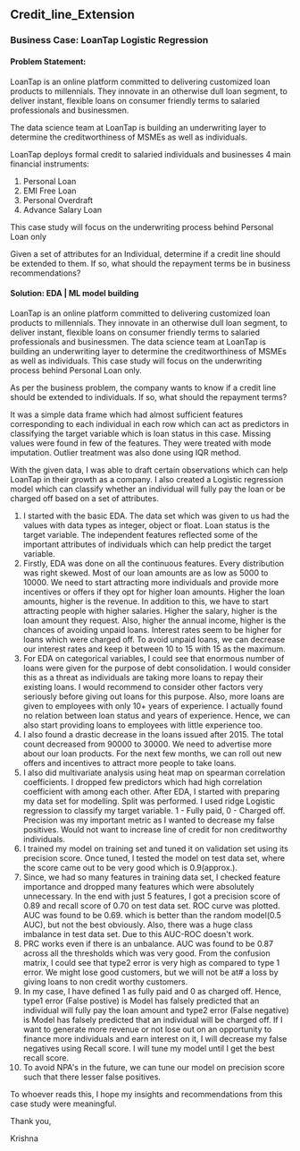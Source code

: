 ## Credit_line_Extension

### Business Case: LoanTap Logistic Regression

#### Problem Statement:

LoanTap is an online platform committed to delivering customized loan products to millennials. They innovate in an otherwise dull loan segment, to deliver instant, flexible loans on consumer friendly terms to salaried professionals and businessmen.

The data science team at LoanTap is building an underwriting layer to determine the creditworthiness of MSMEs as well as individuals.

LoanTap deploys formal credit to salaried individuals and businesses 4 main financial instruments:

1. Personal Loan
2. EMI Free Loan
3. Personal Overdraft
4. Advance Salary Loan

This case study will focus on the underwriting process behind Personal Loan only

Given a set of attributes for an Individual, determine if a credit line should be extended to them. If so, what should the repayment terms be in business recommendations?

#### Solution: EDA | ML model building

LoanTap is an online platform committed to delivering customized loan products to millennials. They innovate in an otherwise dull loan segment, to deliver instant, flexible loans on consumer friendly terms to salaried professionals and businessmen. The data science team at LoanTap is building an underwriting layer to determine the creditworthiness of MSMEs as well as individuals. This case study will focus on the underwriting process behind Personal Loan only.

As per the business problem, the company wants to know if a credit line should be extended to individuals. If so, what should the repayment terms?

It was a simple data frame which had almost sufficient features corresponding to each individual in each row which can act as predictors in classifying the target variable which is loan status in this case. Missing values were found in few of the features. They were treated with mode imputation. Outlier treatment was also done using IQR method. 

With the given data, I was able to draft certain observations which can help LoanTap in their growth as a company. I also created a Logistic regression model which can classify whether an individual will fully pay the loan or be charged off based on a set of attributes. 

1. I started with the basic EDA. The data set which was given to us had the values with data types as integer, object or float. Loan status is the target variable. The independent features reflected some of the important attributes of individuals which can help predict the target variable.
2. Firstly, EDA was done on all the continuous features. Every distribution was right skewed. Most of our loan amounts are as low as 5000 to 10000. We need to start attracting more individuals and provide more incentives or offers if they opt for higher loan amounts. Higher the loan amounts, higher is the revenue. In addition to this, we have to start attracting people with higher salaries. Higher the salary, higher is the loan amount they request. Also, higher the annual income, higher is the chances of avoiding unpaid loans. Interest rates seem to be higher for loans which were charged off. To avoid unpaid loans, we can decrease our interest rates and keep it between 10 to 15 with 15 as the maximum. 
3. For EDA on categorical variables, I could see that enormous number of loans were given for the purpose of debt consolidation. I would consider this as a threat as individuals are taking more loans to repay their existing loans. I would recommend to consider other factors very seriously before giving out loans for this purpose. Also, more loans are given to employees with only 10+ years of experience. I actually found no relation between loan status and years of experience. Hence, we can also start providing loans to employees with little experience too. 
4. I also found a drastic decrease in the loans issued after 2015. The total count decreased from 90000 to 30000. We need to advertise more about our loan products. For the next few months, we can roll out new offers and incentives to attract more people to take loans. 
5. I also did multivariate analysis using heat map on spearman correlation coefficients. I dropped few predictors which had high correlation coefficient with among each other. 
After EDA, I started with preparing my data set for modelling. Split was performed. I used ridge Logistic regression to classify my target variable. 1 - Fully paid, 0 - Charged off. Precision was my important metric as I wanted to decrease my false positives. Would not want to increase line of credit for non creditworthy individuals.
6. I trained my model on training set and tuned it on validation set using its precision score. Once tuned, I tested the model on test data set, where the score came out to be very good which is 0.9(approx.). 
7. Since, we had so many features in training data set, I checked feature importance and dropped many features which were absolutely unnecessary. In the end with just 5 features, I got a precision score of 0.89 and recall score of 0.70 on test data set. 
ROC curve was plotted. AUC was found to be 0.69. which is better than the random model(0.5 AUC), but not the best obviously. Also, there was a huge class imbalance in test data set. Due to this AUC-ROC doesn't work.
8. PRC works even if there is an unbalance. AUC was found to be 0.87 across all the thresholds which was very good. 
From the confusion matrix, I could see that type2 error is very high as compared to type 1 error. We might lose good customers, but we will not be at# a loss by giving loans to non credit worthy customers.
9. In my case, I have defined 1 as fully paid and 0 as charged off. Hence, type1 error (False postive) is Model has falsely predicted that an individual will fully pay the loan amount and type2 error (False negative) is Model has falsely predicted that an individual will be charged off. If I want to generate more revenue or not lose out on an opportunity to finance more individuals and earn interest on it, I will decrease my false negatives using Recall score. I will tune my model until I get the best recall score.
10. To avoid NPA's in the future,  we can tune our model on precision score such that there lesser false positives.

To whoever reads this, I hope my insights and recommendations from this case study were meaningful.

Thank you,

Krishna
